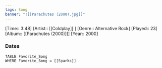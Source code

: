 ```yaml
---
tags: Song  
banner: "![[Parachutes (2000).jpg]]"
---
```

[Time:: 3:48]
[Artist:: [[Coldplay]] ]
[Genre:: Alternative Rock]
[Played:: 23]
[Album:: [[Parachutes (2000)]]]
[Year:: 2000]
### Dates
````dataview
TABLE Favorite_Song
WHERE Favorite_Song = [[Sparks]]
````
